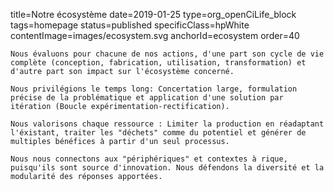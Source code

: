 title=Notre écosystème
date=2019-01-25
type=org_openCiLife_block
tags=homepage
status=published
specificClass=hpWhite
contentImage=images/ecosystem.svg
anchorId=ecosystem
order=40
~~~~~~
Nous évaluons pour chacune de nos actions, d'une part son cycle de vie complète (conception, fabrication, utilisation, transformation) et d'autre part son impact sur l'écosystème concerné.

Nous privilégions le temps long: Concertation large, formulation précise de la problématique et application d'une solution par itération (Boucle expérimentation-rectification).

Nous valorisons chaque ressource : Limiter la production en réadaptant l'éxistant, traiter les "déchets" comme du potentiel et générer de multiples bénéfices à partir d'un seul processus.

Nous nous connectons aux "périphériques" et contextes à rique, puisqu'ils sont source d'innovation. Nous défendons la diversité et la modularité des réponses apportées.